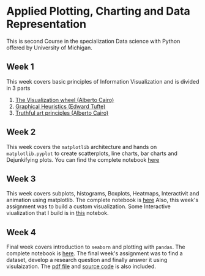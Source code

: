 # Applied Plotting, Charting and Data Representation
This is second Course in the specialization Data science with Python offered by University of Michigan.

## Week 1
This week covers basic principles of Information Visualization and is divided in 3 parts
1. [The Visualization wheel (Alberto Cairo)](https://github.com/sumitkant/UoM_C2_Applied_Plotting_Charting_DataRep/wiki/Week-1.1-Visualization-Wheel)
2. [Graphical Heuristics (Edward Tufte)](https://github.com/sumitkant/UoM_C2_Applied_Plotting_Charting_DataRep/wiki/Week-1.2-Graphical-Heuristics)
3. [Truthful art principles (Alberto Cairo)](https://github.com/sumitkant/UoM_C2_Applied_Plotting_Charting_DataRep/wiki/Week-1.3:-Qualities-of-Good-Visualization)

## Week 2
This week covers the `matplotlib` architecture and hands on `matplotlib.pyplot` to create scatterplots, line charts, bar charts and Dejunkifying plots. You can find the complete notebook [here](https://github.com/sumitkant/UoM_C2_Applied_Plotting_Charting_DataRep/blob/master/Week%202/Week2.ipynb)


## Week 3
This week covers subplots, histograms, Boxplots, Heatmaps, Interactivit and animation using matplotlib. The complete notebook is [here](https://github.com/sumitkant/Coursera-UoM_Applied_Plotting_Charting_and_DataRepresentation/blob/master/Week%203/Week3.ipynb)
Also, this week's assignment was to build a custom visualization. Some Interactive viualization that I build is in [this](https://github.com/sumitkant/Coursera-UoM_Applied_Plotting_Charting_and_DataRepresentation/blob/master/Week%203/Assignment%203.ipynb) notebok.

## Week 4
Final week covers introduction to `seaborn` and plotting with `pandas`. The complete notebook is [here](). The final week's assignment was to find a dataset, develop a research question and finally answer it using visulaization. The [pdf file](https://github.com/sumitkant/Coursera-UoM_Applied_Plotting_Charting_and_DataRepresentation/blob/master/Week%204/Assignment%204.pdf) and [source code](https://github.com/sumitkant/Coursera-UoM_Applied_Plotting_Charting_and_DataRepresentation/blob/master/Week%204/Assignment4.ipynb) is also included.
